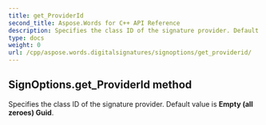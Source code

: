 ```yaml
---
title: get_ProviderId
second_title: Aspose.Words for C++ API Reference
description: Specifies the class ID of the signature provider. Default value is Empty (all zeroes) Guid. 
type: docs
weight: 0
url: /cpp/aspose.words.digitalsignatures/signoptions/get_providerid/
---
```

## SignOptions.get_ProviderId method


Specifies the class ID of the signature provider. Default value is **Empty (all zeroes) Guid**.

